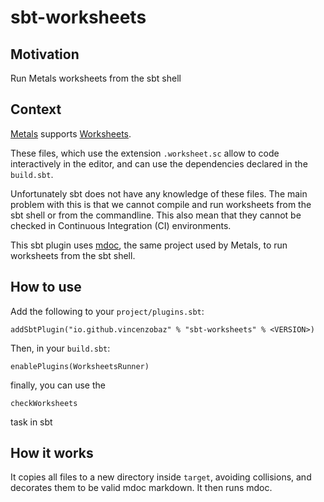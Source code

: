 # sbt-worksheets

## Motivation

Run Metals worksheets from the sbt shell

## Context

[Metals](https://scalameta.org/metals/) supports [Worksheets](https://scalameta.org/metals/docs/troubleshooting/faq/#worksheets).

These files, which use the extension `.worksheet.sc` allow to code
interactively in the editor, and can use the dependencies declared in the
`build.sbt`.

Unfortunately sbt does not have any knowledge of these files. The main problem
with this is that we cannot compile and run worksheets from the sbt shell or
from the commandline. This also mean that they cannot be checked in Continuous
Integration (CI) environments.

This sbt plugin uses [mdoc](https://scalameta.org/mdoc/), the same project used
by Metals, to run worksheets from the sbt shell.

## How to use

Add the following to your `project/plugins.sbt`:

```
addSbtPlugin("io.github.vincenzobaz" % "sbt-worksheets" % <VERSION>)
```

Then, in your `build.sbt`:


```
enablePlugins(WorksheetsRunner)
```

finally, you can use the

```
checkWorksheets
```
task in sbt


## How it works

It copies all files to a new directory inside `target`, avoiding collisions,
and decorates them to be valid mdoc markdown. It then runs mdoc.

